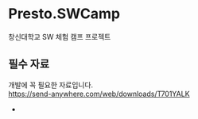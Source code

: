 # Presto.SWCamp
창신대학교 SW 체험 캠프 프로젝트

## 필수 자료
개발에 꼭 필요한 자료입니다.  
https://send-anywhere.com/web/downloads/T701YALK

* 

